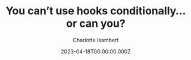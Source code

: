 ---
slug: >-
  /talks/react-native-paris/april-2023/charlotte-isambert-you-cant-use-hooks-conditionally-or-can-you?
date: 2023-04-18T00:00:00.000Z
title: You can’t use hooks conditionally… or can you?
author: Charlotte Isambert
video: 0x8WZqk21e4
thumbnail: https://async-assets.s3.eu-west-3.amazonaws.com/thumbnails/0x8WZqk21e4.jpg
slides: null
tags: []
year: 2023
conference: react-native-paris
edition: april-2023
allow_ads: false
---